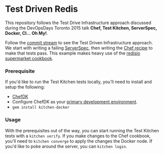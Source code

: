# Test Driven Redis

This repository follows the Test Drive Infrastructure approach discussed during
the DevOpsDays Toronto 2015 talk **Chef, Test Kitchen, ServerSpec, Docker, CI...
Oh My!**.

Follow the [commit
stream](/amaltson/test-driven-redis/commits/master) to see the
Test Driven Infrastructure approach. We start with writing a failing
[ServerSpec](http://serverspec.org/), then writing the [Chef
recipe](http://learn.chef.io/) to make that tests pass. This example makes heavy
use of the [redisio supermarket
cookbook](https://supermarket.chef.io/cookbooks/redisio).

### Prerequisite

If you'd like to run the Test Kitchen tests locally, you'll need to install and
setup the following:

- [ChefDK](https://downloads.chef.io/chef-dk/)
- Configure ChefDK as your [primary development
  environment](https://github.com/chef/chef-dk#using-chefdk-as-your-primary-development-environment).
- `gem install kitchen-docker`

### Usage

With the prerequisites out of the way, you can start running the Test Kitchen
tests with a `kitchen verify`. If you make changes to the Chef cookbook, you'll
need to `kitchen converge` to apply the changes the Docker node. If you'd like
to poke around the server, you can `kitchen login`.
